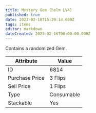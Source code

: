 ```yaml
---
title: Mystery Gem (helm LV4)
published: true
date: 2023-02-18T15:29:14.000Z
tags: items
editor: markdown
dateCreated: 2023-02-16T00:00:00.000Z
---
```


Contains a randomized Gem.

|Attribute|Value|
|-|-|
|ID|6814|
|Purchase Price|3 Flips|
|Sell Price|1 Flips|
|Type|Consumable|
|Stackable|Yes|

